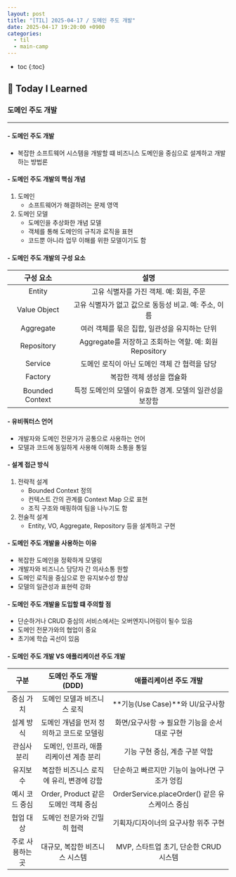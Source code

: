 ```yaml
---
layout: post
title: "[TIL] 2025-04-17 / 도메인 주도 개발"
date: 2025-04-17 19:20:00 +0900
categories: 
  - til
  - main-camp
---
```


* toc
{:toc}

## 📖 Today I Learned
### 도메인 주도 개발

<!-- <h4> 📃 </h4> -->

---

#### - 도메인 주도 개발
- 복잡한 소프트웨어 시스템을 개발할 떄 비즈니스 도메인을 중심으로 설계하고 개발하는 방법론

#### - 도메인 주도 개발의 핵심 개념
1. 도메인
   - 소프트웨어가 해결하려는 문제 영역
2. 도메인 모델
   - 도메인을 추상화한 개념 모델
   - 객체를 통해 도메인의 규칙과 로직을 표현
   - 코드뿐 아니라 업무 이해를 위한 모델이기도 함

#### - 도메인 주도 개발의 구성 요소

|  **구성 요소**  |                         **설명**                         |
| :-------------: | :------------------------------------------------------: |
|     Entity      |         고유 식별자를 가진 객체. 예: 회원, 주문          |
|  Value Object   |  고유 식별자가 없고 값으로 동등성 비교. 예: 주소, 이름   |
|    Aggregate    |      여러 객체를 묶은 집합, 일관성을 유지하는 단위       |
|   Repository    |  Aggregate를 저장하고 조회하는 역할. 예: 회원Repository  |
|     Service     |      도메인 로직이 아닌 도메인 객체 간 협력을 담당       |
|     Factory     |                복잡한 객체 생성을 캡슐화                 |
| Bounded Context | 특정 도메인의 모델이 유효한 경계. 모델의 일관성을 보장함 |

#### - 유비쿼터스 언어
- 개발자와 도메인 전문가가 공통으로 사용하는 언어
- 모델과 코드에 동일하게 사용해 이해화 소통을 통일

#### - 설계 접근 방식
1. 전략적 설계
   - Bounded Context 정의
   - 컨텍스트 간의 관계를 Context Map 으로 표현
   - 조직 구조와 매핑하여 팀을 나누기도 함
2. 전술적 설계
   - Entity, VO, Aggregate, Repository 등을 설계하고 구현

#### - 도메인 주도 개발을 사용하는 이유
- 복잡한 도메인을 정확하게 모델링
- 개발자와 비즈니스 담당자 간 의사소통 원할
- 도메인 로직을 중심으로 한 유지보수성 향상
- 모델의 일관성과 표현력 강화

#### - 도메인 주도 개발을 도입할 떄 주의할 점
- 단순하거나 CRUD 중심의 서비스에서는 오버엔지니어링이 될수 있음
- 도메인 전문가와의 협업이 중요
- 초기에 학습 곡선이 있음

#### - 도메인 주도 개발 VS 애플리케이션 주도 개발

|     **구분**     |        **도메인 주도 개발 (DDD)**         |           **애플리케이션 주도 개발**           |
| :--------------: | :---------------------------------------: | :--------------------------------------------: |
|    중심 가치     |        도메인 모델과 비즈니스 로직        |        **기능(Use Case)**와 UI/요구사항        |
|    설계 방식     | 도메인 개념을 먼저 정의하고 코드로 모델링 |  화면/요구사항 → 필요한 기능을 순서대로 구현   |
|   관심사 분리    |  도메인, 인프라, 애플리케이션 계층 분리   |         기능 구현 중심, 계층 구분 약함         |
|     유지보수     | 복잡한 비즈니스 로직에 유리, 변경에 강함  | 단순하고 빠르지만 기능이 늘어나면 구조가 엉킴  |
|  예시 코드 중심  |   Order, Product 같은 도메인 객체 중심    | OrderService.placeOrder() 같은 유스케이스 중심 |
|    협업 대상     |        도메인 전문가와 긴밀히 협력        |      기획자/디자이너의 요구사항 위주 구현      |
| 주로 사용하는 곳 |      대규모, 복잡한 비즈니스 시스템       |     MVP, 스타트업 초기, 단순한 CRUD 시스템     |


<!-- --- -->

<!-- <h2> 💬 </h2> -->

<!-- <h4>  </h4> -->
